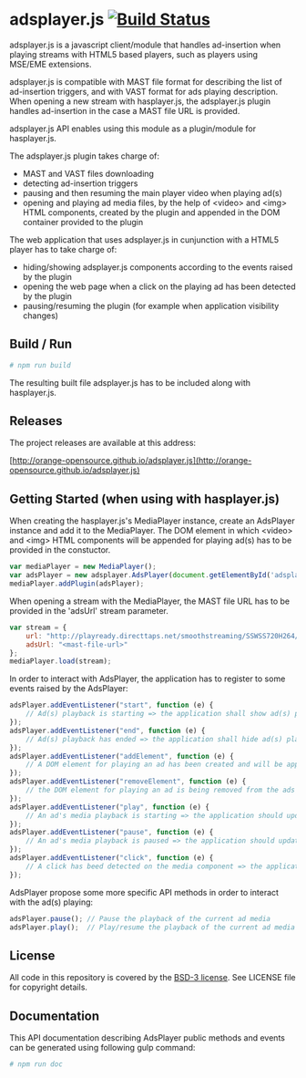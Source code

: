 # adsplayer.js [![Build Status](https://travis-ci.org/Orange-OpenSource/adsplayer.js.svg?branch=develop&style=flat-square)](https://travis-ci.org/Orange-OpenSource/adsplayer.js)

adsplayer.js is a javascript client/module that handles ad-insertion when playing streams with HTML5 based players, such as players using MSE/EME extensions.

adsplayer.js is compatible with MAST file format for describing the list of ad-insertion triggers, and with VAST format for ads playing description.
When opening a new stream with hasplayer.js, the adsplayer.js plugin handles ad-insertion in the case a MAST file URL is provided.

adsplayer.js API enables using this module as a plugin/module for hasplayer.js.

The adsplayer.js plugin takes charge of:
* MAST and VAST files downloading
* detecting ad-insertion triggers
* pausing and then resuming the main player video when playing ad(s)
* opening and playing ad media files, by the help of &lt;video&gt; and &lt;img&gt; HTML components, created by the plugin and appended in the DOM container provided to the plugin

The web application that uses adsplayer.js in cunjunction with a HTML5 player has to take charge of:
* hiding/showing adsplayer.js components according to the events raised by the plugin
* opening the web page when a click on the playing ad has been detected by the plugin
* pausing/resuming the plugin (for example when application visibility changes)

## Build / Run

``` bash
# npm run build
```

The resulting built file adsplayer.js has to be included along with hasplayer.js.

## Releases

The project releases are available at this address:

[http://orange-opensource.github.io/adsplayer.js](http://orange-opensource.github.io/adsplayer.js)

## Getting Started (when using with hasplayer.js)

When creating the hasplayer.js's MediaPlayer instance, create an AdsPlayer instance and add it to the MediaPlayer.
The DOM element in which &lt;video&gt; and &lt;img&gt; HTML components will be appended for playing ad(s) has to be provided in the constuctor.

``` js
var mediaPlayer = new MediaPlayer();
var adsPlayer = new adsplayer.AdsPlayer(document.getElementById('adsplayer-container'));
mediaPlayer.addPlugin(adsPlayer);
```

When opening a stream with the MediaPlayer, the MAST file URL has to be provided in the 'adsUrl' stream parameter.

``` js
var stream = {
    url: "http://playready.directtaps.net/smoothstreaming/SSWSS720H264/SuperSpeedway_720.ism/Manifest",
    adsUrl: "<mast-file-url>"
};
mediaPlayer.load(stream);
```

In order to interact with AdsPlayer, the application has to register to some events raised by the AdsPlayer:

``` js
adsPlayer.addEventListener("start", function (e) {
    // Ad(s) playback is starting => the application shall show ad(s) player container and hide main video
});
adsPlayer.addEventListener("end", function (e) {
    // Ad(s) playback has ended => the application shall hide ad(s) player container and show main video
});
adsPlayer.addEventListener("addElement", function (e) {
    // A DOM element for playing an ad has been created and will be appended in the ads player container. The element can be either a &lt;video&gt; or an &lt;img&gt; element
});
adsPlayer.addEventListener("removeElement", function (e) {
    // the DOM element for playing an ad is being removed from the ads player container and deleted
});
adsPlayer.addEventListener("play", function (e) {
    // An ad's media playback is starting => the application should update play/pause button
});
adsPlayer.addEventListener("pause", function (e) {
    // An ad's media playback is paused => the application should update play/pause button
});
adsPlayer.addEventListener("click", function (e) {
    // A click has beed detected on the media component => the application shall open the corresponding web page, which URL is contained in parameter e.data.uri
});
```

AdsPlayer propose some more specific API methods in order to interact with the ad(s) playing:

``` js
adsPlayer.pause(); // Pause the playback of the current ad media
adsPlayer.play();  // Play/resume the playback of the current ad media
```

## License

All code in this repository is covered by the [BSD-3 license](http://opensource.org/licenses/BSD-3-Clause).
See LICENSE file for copyright details.


## Documentation

This API documentation describing AdsPlayer public methods and events can be generated using following gulp command:

``` bash
# npm run doc
```
